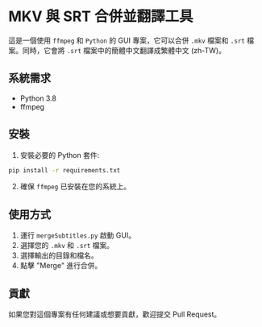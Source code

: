 
# MKV 與 SRT 合併並翻譯工具

這是一個使用 `ffmpeg` 和 `Python` 的 GUI 專案，它可以合併 `.mkv` 檔案和 `.srt` 檔案。同時，它會將 `.srt` 檔案中的簡體中文翻譯成繁體中文 (zh-TW)。

## 系統需求

- Python 3.8
- ffmpeg

## 安裝

1. 安裝必要的 Python 套件:

```bash
pip install -r requirements.txt
```

2. 確保 `ffmpeg` 已安裝在您的系統上。

## 使用方式

1. 運行 `mergeSubtitles.py` 啟動 GUI。
2. 選擇您的 `.mkv` 和 `.srt` 檔案。
3. 選擇輸出的目錄和檔名。
4. 點擊 "Merge" 進行合併。

## 貢獻

如果您對這個專案有任何建議或想要貢獻，歡迎提交 Pull Request。
